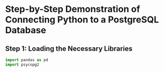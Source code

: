 # Step-by-Step Demonstration of Connecting Python to a PostgreSQL Database

## Step 1: Loading the Necessary Libraries
```python
import pandas as pd
import psycopg2
